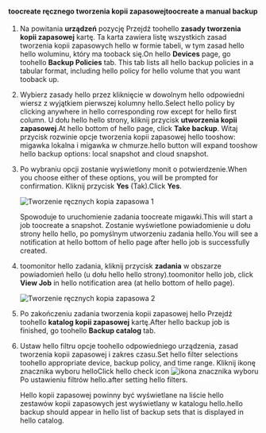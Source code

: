 <!--author=SharS last changed: 9/17/15-->

#### <a name="toocreate-a-manual-backup"></a><span data-ttu-id="e5964-101">toocreate ręcznego tworzenia kopii zapasowej</span><span class="sxs-lookup"><span data-stu-id="e5964-101">toocreate a manual backup</span></span>
1. <span data-ttu-id="e5964-102">Na powitania **urządzeń** pozycję Przejdź toohello **zasady tworzenia kopii zapasowej** kartę. Ta karta zawiera listę wszystkich zasad tworzenia kopii zapasowych hello w formie tabeli, w tym zasad hello hello woluminu, który ma tooback się.</span><span class="sxs-lookup"><span data-stu-id="e5964-102">On hello **Devices** page, go toohello **Backup Policies** tab. This tab lists all hello backup policies in a tabular format, including hello policy for hello volume that you want tooback up.</span></span>
2. <span data-ttu-id="e5964-103">Wybierz zasady hello przez kliknięcie w dowolnym hello odpowiedni wiersz z wyjątkiem pierwszej kolumny hello.</span><span class="sxs-lookup"><span data-stu-id="e5964-103">Select hello policy by clicking anywhere in hello corresponding row except for hello first column.</span></span> <span data-ttu-id="e5964-104">U dołu hello hello strony, kliknij przycisk **utworzenia kopii zapasowej**.</span><span class="sxs-lookup"><span data-stu-id="e5964-104">At hello bottom of hello page, click **Take backup**.</span></span> <span data-ttu-id="e5964-105">Witaj przycisk rozwinie opcje tworzenia kopii zapasowej hello tooshow: migawka lokalna i migawka w chmurze.</span><span class="sxs-lookup"><span data-stu-id="e5964-105">hello button will expand tooshow hello backup options: local snapshot and cloud snapshot.</span></span> 
3. <span data-ttu-id="e5964-106">Po wybraniu opcji zostanie wyświetlony monit o potwierdzenie.</span><span class="sxs-lookup"><span data-stu-id="e5964-106">When you choose either of these options, you will be prompted for confirmation.</span></span> <span data-ttu-id="e5964-107">Kliknij przycisk **Yes** (Tak).</span><span class="sxs-lookup"><span data-stu-id="e5964-107">Click **Yes**.</span></span> 
   
    ![Tworzenie ręcznych kopia zapasowa 1](./media/storsimple-create-manual-backup-gov/HCS_CreateManualBackup1-gov-include.png)
   
    <span data-ttu-id="e5964-109">Spowoduje to uruchomienie zadania toocreate migawki.</span><span class="sxs-lookup"><span data-stu-id="e5964-109">This will start a job toocreate a snapshot.</span></span> <span data-ttu-id="e5964-110">Zostanie wyświetlone powiadomienie u dołu strony hello hello, po pomyślnym utworzeniu zadania hello.</span><span class="sxs-lookup"><span data-stu-id="e5964-110">You will see a notification at hello bottom of hello page after hello job is successfully created.</span></span>
4. <span data-ttu-id="e5964-111">toomonitor hello zadania, kliknij przycisk **zadania** w obszarze powiadomień hello (u dołu hello hello strony).</span><span class="sxs-lookup"><span data-stu-id="e5964-111">toomonitor hello job, click **View Job** in hello notification area (at hello bottom of hello page).</span></span> 
   
    ![Tworzenie ręcznych kopia zapasowa 2](./media/storsimple-create-manual-backup-gov/HCS_CreateManualBackup2-gov-include.png)
5. <span data-ttu-id="e5964-113">Po zakończeniu zadania tworzenia kopii zapasowej hello Przejdź toohello **katalog kopii zapasowej** kartę.</span><span class="sxs-lookup"><span data-stu-id="e5964-113">After hello backup job is finished, go toohello **Backup catalog** tab.</span></span>
6. <span data-ttu-id="e5964-114">Ustaw hello filtru opcje toohello odpowiedniego urządzenia, zasad tworzenia kopii zapasowej i zakres czasu.</span><span class="sxs-lookup"><span data-stu-id="e5964-114">Set hello filter selections toohello appropriate device, backup policy, and time range.</span></span> <span data-ttu-id="e5964-115">Kliknij ikonę znacznika wyboru hello</span><span class="sxs-lookup"><span data-stu-id="e5964-115">Click hello check icon</span></span> ![ikona znacznika wyboru](./media/storsimple-create-manual-backup/HCS_CheckIcon-include.png) <span data-ttu-id="e5964-117">Po ustawieniu filtrów hello.</span><span class="sxs-lookup"><span data-stu-id="e5964-117">after setting hello filters.</span></span>
   
   <span data-ttu-id="e5964-118">Hello kopii zapasowej powinny być wyświetlane na liście hello zestawów kopii zapasowych jest wyświetlany w katalogu hello.</span><span class="sxs-lookup"><span data-stu-id="e5964-118">hello backup should appear in hello list of backup sets that is displayed in hello catalog.</span></span>

